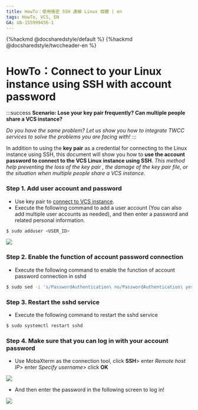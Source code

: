 ```yaml
---
title: HowTo：使用帳密 SSH 連線 Linux 個體 | en
tags: HowTo, VCS, EN
GA: UA-155999456-1
---
```


{%hackmd @docsharedstyle/default %}
{%hackmd @docsharedstyle/twccheader-en %}

# HowTo：Connect to your Linux instance using SSH with account password

:::success
<i class="fa fa-star" aria-hidden="true"></i> **Scenario: Lose your key pair frequently? Can multiple people share a VCS instance?**

*Do you have the same problem? Let us show you how to integrate TWCC services to solve the problems you are facing with!*
:::

In addition to using the **key pair** as a credential for connecting to the Linux instance using SSH, this document will show you how to **use the account password to connect to the VCS Linux instance using SSH**. *This method help preventing the loss of the key pair , the damage of the key pair file, or the situation when multiple people share a VCS instance*.



### Step 1. Add user account and password

- Use key pair to [connect to VCS instance](https://man.twcc.ai/@twccdocs/vcs-guide-connect-to-linux-from-windows-en).
- Execute the following command to add a user account (You can also add multiple user accounts as needed), and then enter a password and related personal information.

```bash 
$ sudo adduser <USER_ID>
```


![](https://cos.twcc.ai/SYS-MANUAL/uploads/upload_5c07b26965922b473cc5ea6d8adda121.png)


### Step 2. Enable the function of account password connection 

- Execute the following command to enable the function of account password connection in sshd

```bash
$ sudo sed -i 's/PasswordAuthentication\ no/PasswordAuthentication\ yes/g' /etc/ssh/sshd_config
```


### Step 3. Restart the sshd service

- Execute the following command to restart the sshd service

```bash
$ sudo systemctl restart sshd
```

### Step 4. Make sure that you can log in with your account password

- Use MobaXterm as the connection tool, click **SSH**> enter *Remote host IP*> enter *Specify username*> click **OK**

![](https://cos.twcc.ai/SYS-MANUAL/uploads/upload_6e8b4c94c4b6537e5c57d23062335baa.png)

- And then enter the password in the following screen to log in!

![](https://cos.twcc.ai/SYS-MANUAL/uploads/upload_9711b273491092fd4016073a2d89be75.png)
